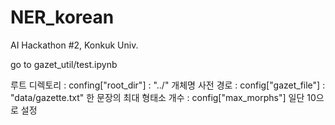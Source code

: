 # NER_korean
AI Hackathon #2, Konkuk Univ.

go to gazet_util/test.ipynb

루트 디렉토리 : confing["root_dir"] : "../"
개체명 사전 경로 : config["gazet_file"] : "data/gazette.txt"
한 문장의 최대 형태소 개수 : config["max_morphs"] 일단 10으로 설정
